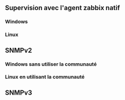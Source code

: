 ## Supervision avec l'agent zabbix natif

### Windows

### Linux

## SNMPv2

### Windows sans utiliser la communauté

### Linux en utilisant la communauté

## SNMPv3
